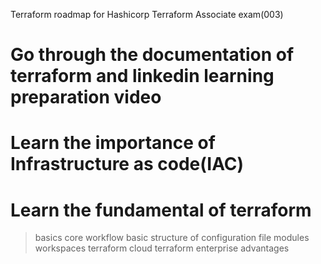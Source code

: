 Terraform roadmap for Hashicorp Terraform Associate exam(003)

# Go through the documentation of terraform and linkedin learning preparation video
# Learn the importance of Infrastructure as code(IAC)
# Learn the fundamental of terraform
  >basics
  >core workflow
  >basic structure of configuration file
  >modules
  >workspaces
  >terraform cloud
  >terraform enterprise advantages
